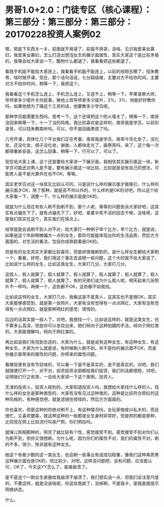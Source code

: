 # 男哥1.0+2.0：门徒专区（核心课程）：第三部分：第三部分：第三部分：20170228投资人案例02

嗯，把底下东西关一关，前面就不用录了，前面不用录，没啥，见识我爱美女寡妇，我爱美女寡妇，怎么打造出想泡女生的展示面属性，其实大家这个是比较矛盾的，我等会给大家说一下，酷狗什么都退了，我看看把这些都退了。

看我手机能不能给大家连上，我看看手机能不能连上，以前的视频去哪了，找朱教育，啥时候开课，现在，那个话句话说，七分超级难，主要对方不给你时间，主要对方不给你时间，稍等一下，我把这个。

我看看这个手机怎么连上，手机怎么连上，又连不上，稍等一下，苹果录屏大师，导师拿多少提升关你屁事，换他上班导师拿多少提升，3%，3%，他能好好教你吗，如果他想为了赚这个工资的话，他要教多少学员呢。

那种学员能需要东西吗，思考一下，这个还得把这个防火墙关了，稍等一下，南哥没回来稍等一下，十一了当的风格，我比较喜欢是这样的，南哥我是学员，以前的录音，可以找朱教南听吗，可以，你不是回画男孩了吗。

几号开课，具体化几个平台我们正在考量，南哥我是学员，南哥今天化妆了，没化妆，还没化妆，胡子没化妆，谢谢，人都快走光了，画男孩吗，来了，这个每一次都得重新安装，这怎么回事，稍等一下，行可以了，可以了。

现在给大家上课，这个还是要给大家讲一下展示面，我相信其实展示面这一块，新学员可能还对男人是不是，要有展示面这一块比较，比较就是说有自己的想法，可能男人是不是光靠外在也不OK，等等。

其实老学员对这一块其实比较认可的，只是说什么样的展示面才能吸引，什么样的展示面才OK，除了那种，就是高不帅以外的，什么样的是OK的对吧，所以这个给大家看一下，调整一下，什么样的展示面是OK的。

就是为什么现在有些人刷不到刷不到，那个人呢，等等的问题告诉大家好吧，这其实有点偏先下了，就有点偏先下了，好吧，拿着半死不活的回去干嘛，没啥用，这是我们其实在这个，其实我们在探点上。

经常就是会说刷不到人对不对，给大家打一种例子举个比方，举个比方，就是说，如果是这个年龄稍微偏大一点的女生，那你可能能体现出你的生活品质，然后方方面面的，对生活的看法，包括你成熟稳重是OK的。

但是有的女生其实大家都比较喜欢，但是却很难刷到的，是什么样女生都给大家刷一个，看看，好吧，我们用这个事实去说明一些问题，这个大的就不给大家说了，比如说什么样的女生，比如这类女生，大家打几分，大家打几分。

这假人，假人就算了，假人就算了，假人就算了，假人就算了，假人就算了，假人就算了，假人就算了，假人就算了，有的兄弟们说为什么假人呢，明天起来几张照片不一样吗，再换一个，这些都不OK，这些都不如我找。

比如说这样的女生，大家打几分，我看这是不是真人，这其实也不是很OK，其实大家能够感受到，就是第一张照片，大家有没有觉得有一点点网红，大家有没有觉得有一点点网红，就是那种网红的感觉，怪怪的。

后边的话其实就一般人了，对吧，我想找一个，比如说这样的，就是这类女生，也不算多么高深，但是你可以发现出来，她们倾向于这种拍摄的手法，倾向于网红类的，大家能理解吗，倾向于网红类的。

再比如说我们有找到合适的，大家为什么，就是说有这种女生，有这种女生，有这种女生，大家为什么就是说，有时候刷人刷不到，并不是你的展示面不OK，而是你展示面带来的属性的问题，你带来的属性问题。

看微信里有没有节目啥的，可以看一下是不是真实的，是不是真实的，对吧，我们就随便打开一个，对不对，投资投资全部都给我们投资，我们的话都很短，对吧，证明我们行之有效，一会给大家讲一下这个案例，投资人。

天津的投资人，投资人级别的，大家知道投资人吗，我想给大家找什么样的人，找什么样的女生是那种类型的，大家有没有见过这种类的，这种是比较符合网红的这种风格的，有种感觉吧，就是滤镜也怪怪的，然后方方面面的。

你也喜欢，但是这种的你绝对刷不上，有这种情况吗，女玩家做皮以私木的，而且很忙，又喜欢健美，就这种这种的一般都是女生身材非常好，但是照的都是那种，比较现在网上比较流行叫丧尸照，你们明白吗。

就保儿照相那种的，照完了就比较有个性，感觉接受不到，感觉接受不到对你们认为刷不到，但你又很想刷，为什么呢，因为你们的属性不对，我们的属性不对，刷的不多，很少，除非就有这种女生。

她这个有极少数的这一类女生，也会刷一些事业有成成功稳重，像我们这种素质男这种展示面也是OK的，但比较少，对吧，这样没问题吧，没有问题，应该能认可，OK了，今天这YY怎么了，直接崩溃了。

是不是这个一刷女生直接给我崩溃干崩溃了，我们想实战一点，但我们会注意尺度的，不要这样，就是没说啥呢，你这给我疯了，没掉啊，不是我卡，是我直接提示网络状态。

什么。